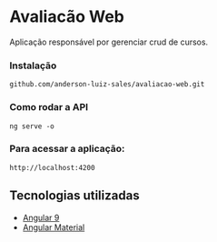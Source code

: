 # Avaliacão Web
Aplicação responsável por gerenciar crud de cursos.

### Instalação 
```
github.com/anderson-luiz-sales/avaliacao-web.git
```
### Como rodar a API 
```
ng serve -o
```
### Para acessar a aplicação: 
```
http://localhost:4200
```
## Tecnologias utilizadas 
* [Angular 9](https://angular.io/docs)
* [Angular Material](https://material.angular.io)
